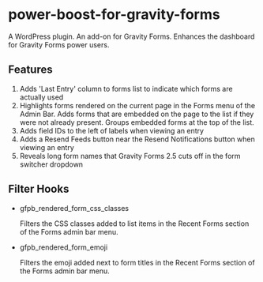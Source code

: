 #  power-boost-for-gravity-forms

A WordPress plugin. An add-on for Gravity Forms. Enhances the dashboard for Gravity Forms power users. 

## Features

1. Adds 'Last Entry' column to forms list to indicate which forms are actually used
1. Highlights forms rendered on the current page in the Forms menu of the Admin Bar. Adds forms that are embedded on the page to the list if they were not already present. Groups embedded forms at the top of the list.
1. Adds field IDs to the left of labels when viewing an entry
1. Adds a Resend Feeds button near the Resend Notifications button when viewing an entry
1. Reveals long form names that Gravity Forms 2.5 cuts off in the form switcher dropdown

## Filter Hooks

- gfpb_rendered_form_css_classes

  Filters the CSS classes added to list items in the Recent Forms section of the
  Forms admin bar menu.

- gfpb_rendered_form_emoji

  Filters the emoji added next to form titles in the Recent Forms section of the
  Forms admin bar menu.
